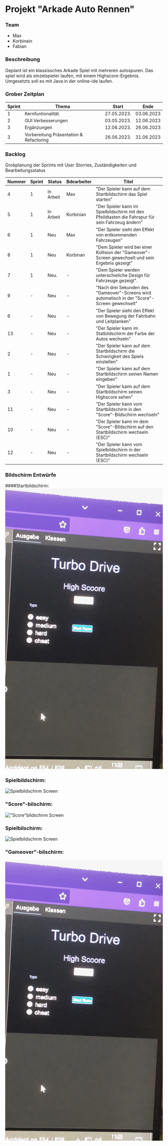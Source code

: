 # Projekt "Arkade Auto Rennen"

### Team

- Max 
- Korbinain 
- Fabian

### Beschreibung
Geplant ist ein klassissches Arkade Spiel mit mehreren autospuren.
Das spiel wird als einzelspieler laufen, mit einem Highscore-Ergebnis. Umgesetzts soll es mit Java in der online-ide laufen.


### Grober Zeitplan

| Sprint      | Thema                                    | Start       | Ende        |
| ----------- | ---------------------------------------- | ------------|-------------|
| 1           | Kernfuntionalität.                       | 27.05.2023. | 03.06.2023  |
| 2           | GUI Verbesserungen                       | 03.05.2023. | 12.06.2023  |
| 3           | Ergänzungen                              | 12.06.2023. | 26.06.2023  |
| 3           | Vorbereitung Präsentation & Refactoring  | 26.06.2023. | 31.06.2023  |


### Backlog 

Grobplanung der Sprints mit User Storries, Zuständigkeiten und Bearbeitungsstatus

| Nummer  | Sprint  | Status     | Bdearbeiter | Titel                
| ------- | --------|------------|-------------|---------------------------------------------------------------------------------------|
| 4       | 1       | In Arbeit  | Max         | "Der Spieler kann auf dem Startbildschirm das Spiel starten" |
| 5       | 1       | In Arbeit  | Korbinian   | "Der Spieler kann im Spielbildschirm mit den Pfeildtasten die Fahrspur für sein Fahrzeug ändern"|
| 6       | 1       | Neu        | Max         | "Der Spieler sieht den Effekt von entkommenden Fahrzeugen"|                        |
| 8       | 1       | Neu        | Korbinan    | "Dem Spieler wird bei einer Kollision der "Gameover"-Screen gewechselt und sein Ergebnis gezeigt" 
| 7       | 1       | Neu.       | -           | "Dem Spieler werden unterschieliche Design für Fahrzeuge gezeigt".|
| 9       | -       | Neu        | -           | "Nach drei Sekunden des "Gameover"-Screens wird automatisch in der "Score"-Screen gewechselt"|
| 6       | -       | Neu        | -           | "Der Spieler sieht den Effekt von Bewegung der Fahrbahn und Leitplanken"       |
| 13      | -       | Neu        | -           | "Der Spieler kann im Statbildschirm der Farbe der Autos wechseln"   |
| 2       | -       | Neu        | -           | "Der Spieler kann auf dem Startbildschirm die Schwirigkeit des Spiels einstellen"    |
| 1       | -       | Neu        | -           | "Der Spieler kann auf dem Startbildschirm seinen Namen eingeben"     |
| 3       | -       | Neu        | -           | "Der Spieler kann auf dem Startbildschirm seinen Highscore sehen"|
| 11      | -       | Neu        | -           | "Der Spieler kann vom Startbildschirm in den "Score"-Bildschirm wechseln"    |
| 10      | -       | Neu        | -           | "Der Spieler kann im dem "Score"-Bildschirm auf den Startbildschirm wechseln (ESC)"     |
| 12      | -       | Neu        | -           | "Der Spieler kann vom Spielbildschirm in der Startbildschirm wechseln (ESC)"     |


### Bildschirm Entwürfe
####Startbildschirm:
![Start Screen](start-screen-first-draft.jpeg)


### Spielbildschirm:

![Spielbildschirm Screen]()


### "Score"-bilschirm:
!["Score"bildschirm Screen]()


### Spielbilschirm:
![Spielbildschirm Screen]()


### "Gameover"-bilschirm:
![Spielbildschirm Screen](start-screen-first-draft.jpeg)

